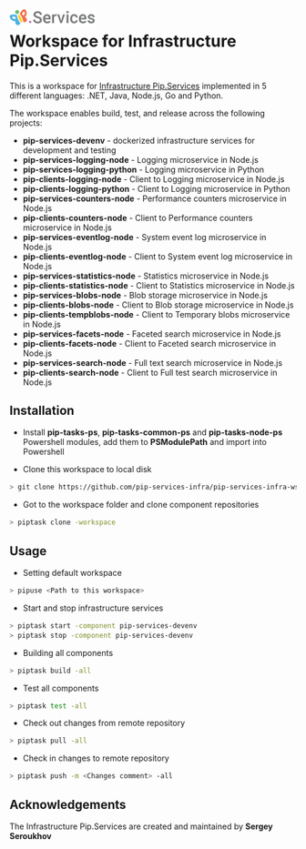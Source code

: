 # <img src="https://github.com/pip-services/pip-services/raw/master/design/Logo.png" alt="Pip.Services Logo" style="max-width:30%"> <br/> Workspace for Infrastructure Pip.Services

This is a workspace for [Infrastructure Pip.Services](https://github.com/pip-services-infra) 
implemented in 5 different languages: .NET, Java, Node.js, Go and Python.

The workspace enables build, test, and release across the following projects:

- **pip-services-devenv** - dockerized infrastructure services for development and testing
- **pip-services-logging-node** - Logging microservice in Node.js
- **pip-services-logging-python** - Logging microservice in Python
- **pip-clients-logging-node** - Client to Logging microservice in Node.js
- **pip-clients-logging-python** - Client to Logging microservice in Python
- **pip-services-counters-node** - Performance counters microservice in Node.js
- **pip-clients-counters-node** - Client to Performance counters microservice in Node.js
- **pip-services-eventlog-node** - System event log microservice in Node.js
- **pip-clients-eventlog-node** - Client to System event log microservice in Node.js
- **pip-services-statistics-node** - Statistics microservice in Node.js
- **pip-clients-statistics-node** - Client to Statistics microservice in Node.js
- **pip-services-blobs-node** - Blob storage microservice in Node.js
- **pip-clients-blobs-node** - Client to Blob storage microservice in Node.js
- **pip-clients-tempblobs-node** - Client to Temporary blobs microservice in Node.js
- **pip-services-facets-node** - Faceted search microservice in Node.js
- **pip-clients-facets-node** - Client to Faceted search microservice in Node.js
- **pip-services-search-node** - Full text search microservice in Node.js
- **pip-clients-search-node** - Client to Full test search microservice in Node.js

## Installation

- Install **pip-tasks-ps**, **pip-tasks-common-ps** and **pip-tasks-node-ps** Powershell modules, 
add them to **PSModulePath** and import into Powershell

- Clone this workspace to local disk
```bash
> git clone https://github.com/pip-services-infra/pip-services-infra-ws.git
```

- Got to the workspace folder and clone component repositories
```bash
> piptask clone -workspace
```

## Usage

- Setting default workspace
```bash
> pipuse <Path to this workspace>
```

- Start and stop infrastructure services
```bash
> piptask start -component pip-services-devenv
> piptask stop -component pip-services-devenv
```

- Building all components
```bash
> piptask build -all
```

- Test all components
``` bash
> piptask test -all
```

- Check out changes from remote repository
```bash
> piptask pull -all
```

- Check in changes to remote repository
```bash
> piptask push -m <Changes comment> -all
```

## Acknowledgements

The Infrastructure Pip.Services are created and maintained by **Sergey Seroukhov**
